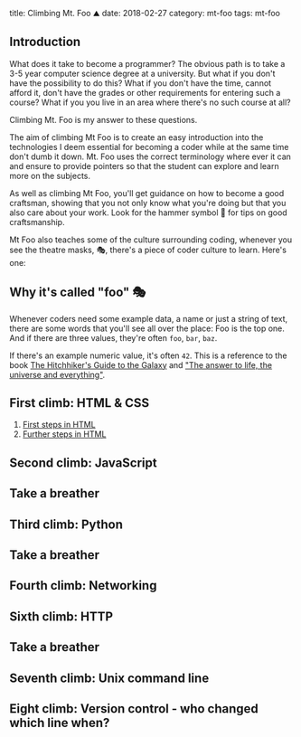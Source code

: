 title: Climbing Mt. Foo ⛰
date: 2018-02-27
category: mt-foo
tags: mt-foo

## Introduction
What does it take to become a programmer? The obvious path is to take
a 3-5 year computer science degree at a university. But what if you
don't have the possibility to do this? What if you don't have the
time, cannot afford it, don't have the grades or other requirements
for entering such a course? What if you you live in an area where
there's no such course at all?

Climbing Mt. Foo is my answer to these questions.

The aim of climbing Mt Foo is to create an easy introduction into the
technologies I deem essential for becoming a coder while at the same
time don't dumb it down. Mt. Foo uses the correct terminology where
ever it can and ensure to provide pointers so that the student can
explore and learn more on the subjects.

As well as climbing Mt Foo, you'll get guidance on how to become a
good craftsman, showing that you not only know what you're doing but
that you also care about your work. Look for the hammer symbol 🔨 for
tips on good craftsmanship.

Mt Foo also teaches some of the culture surrounding coding, whenever
you see the theatre masks, 🎭, there's a piece of coder culture to
learn. Here's one:

## Why it's called "foo" 🎭

Whenever coders need some example data, a name or just a string of
text, there are some words that you'll see all over the place: Foo is
the top one. And if there are three values, they're often `foo`,
`bar`, `baz`.

If there's an example numeric value, it's often `42`. This is a
reference to the book [The Hitchhiker's Guide to the
Galaxy](https://en.wikipedia.org/wiki/The_Hitchhiker%27s_Guide_to_the_Galaxy)
and ["The answer to life, the universe and
everything"](https://en.wikipedia.org/wiki/Phrases_from_The_Hitchhiker%27s_Guide_to_the_Galaxy#Answer_to_the_Ultimate_Question_of_Life,_the_Universe,_and_Everything_(42)).

## First climb: HTML & CSS

1. [First steps in HTML]({filename}html/01.md)
1. [Further steps in HTML]({filename}html/02.md)

## Second climb: JavaScript

## Take a breather

## Third climb: Python

## Take a breather

## Fourth climb: Networking

## Sixth climb: HTTP

## Take a breather

## Seventh climb: Unix command line

## Eight climb: Version control - who changed which line when?

